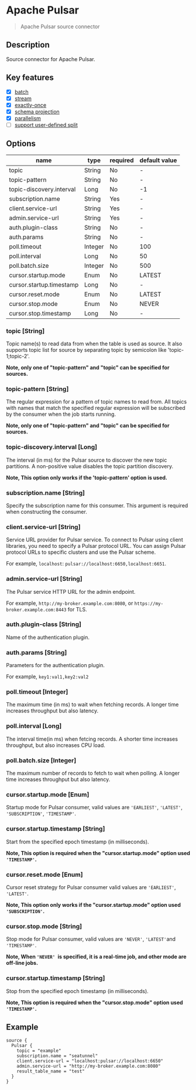 # Apache Pulsar

> Apache Pulsar source connector

## Description

Source connector for Apache Pulsar.

## Key features

- [x] [batch](../../concept/connector-v2-features.md)
- [x] [stream](../../concept/connector-v2-features.md)
- [x] [exactly-once](../../concept/connector-v2-features.md)
- [x] [schema projection](../../concept/connector-v2-features.md)
- [x] [parallelism](../../concept/connector-v2-features.md)
- [ ] [support user-defined split](../../concept/connector-v2-features.md)

## Options

| name                     | type    | required | default value |
|--------------------------|---------|----------|---------------|
| topic                    | String  | No       | -             |
| topic-pattern            | String  | No       | -             |
| topic-discovery.interval | Long    | No       | -1            |
| subscription.name        | String  | Yes      | -             |
| client.service-url       | String  | Yes      | -             |
| admin.service-url        | String  | Yes      | -             |
| auth.plugin-class        | String  | No       | -             |
| auth.params              | String  | No       | -             |
| poll.timeout             | Integer | No       | 100           |
| poll.interval            | Long    | No       | 50            |
| poll.batch.size          | Integer | No       | 500           |
| cursor.startup.mode      | Enum    | No       | LATEST        |
| cursor.startup.timestamp | Long    | No       | -             |
| cursor.reset.mode        | Enum    | No       | LATEST        |
| cursor.stop.mode         | Enum    | No       | NEVER         |
| cursor.stop.timestamp    | Long    | No       | -             |

### topic [String]

Topic name(s) to read data from when the table is used as source. It also supports topic list for source by separating topic by semicolon like 'topic-1;topic-2'.

**Note, only one of "topic-pattern" and "topic" can be specified for sources.**

### topic-pattern [String]

The regular expression for a pattern of topic names to read from. All topics with names that match the specified regular expression will be subscribed by the consumer when the job starts running.

**Note, only one of "topic-pattern" and "topic" can be specified for sources.**

### topic-discovery.interval [Long]

The interval (in ms) for the Pulsar source to discover the new topic partitions. A non-positive value disables the topic partition discovery.

**Note, This option only works if the 'topic-pattern' option is used.**

### subscription.name [String]

Specify the subscription name for this consumer. This argument is required when constructing the consumer.

### client.service-url [String]

Service URL provider for Pulsar service.
To connect to Pulsar using client libraries, you need to specify a Pulsar protocol URL.
You can assign Pulsar protocol URLs to specific clusters and use the Pulsar scheme.

For example, `localhost`: `pulsar://localhost:6650,localhost:6651`.

### admin.service-url [String]

The Pulsar service HTTP URL for the admin endpoint.

For example, `http://my-broker.example.com:8080`, or `https://my-broker.example.com:8443` for TLS.

### auth.plugin-class [String]

Name of the authentication plugin.

### auth.params [String]

Parameters for the authentication plugin.

For example, `key1:val1,key2:val2`

### poll.timeout [Integer]

The maximum time (in ms) to wait when fetching records. A longer time increases throughput but also latency.

### poll.interval [Long]

The interval time(in ms) when fetcing records. A shorter time increases throughput, but also increases CPU load.

### poll.batch.size [Integer]

The maximum number of records to fetch to wait when polling. A longer time increases throughput but also latency.

### cursor.startup.mode [Enum]

Startup mode for Pulsar consumer, valid values are `'EARLIEST'`, `'LATEST'`, `'SUBSCRIPTION'`, `'TIMESTAMP'`.

### cursor.startup.timestamp [String]

Start from the specified epoch timestamp (in milliseconds).

**Note, This option is required when the "cursor.startup.mode" option used `'TIMESTAMP'`.**

### cursor.reset.mode [Enum]

Cursor reset strategy for Pulsar consumer valid values are `'EARLIEST'`, `'LATEST'`.

**Note, This option only works if the "cursor.startup.mode" option used `'SUBSCRIPTION'`.**

### cursor.stop.mode [String]

Stop mode for Pulsar consumer, valid values are `'NEVER'`, `'LATEST'`and `'TIMESTAMP'`.

**Note, When `'NEVER' `is specified, it is a real-time job, and other mode are off-line jobs.**

### cursor.startup.timestamp [String]

Stop from the specified epoch timestamp (in milliseconds).

**Note, This option is required when the "cursor.stop.mode" option used `'TIMESTAMP'`.**

## Example

```Jdbc {
source {
  Pulsar {
  	topic = "example"
  	subscription.name = "seatunnel"
    client.service-url = "localhost:pulsar://localhost:6650"
    admin.service-url = "http://my-broker.example.com:8080"
    result_table_name = "test"
  }
}
```